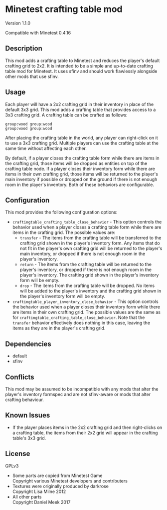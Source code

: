 # Minetest crafting table mod

Version 1.1.0

Compatible with Minetest 0.4.16

## Description

This mod adds a crafting table to Minetest and reduces the player's default crafting grid to 2x2. It is intended to be a simple and up-to-date crafting table mod for Minetest. It uses sfinv and should work flawlessly alongside other mods that use sfinv.

## Usage

Each player will have a 2x2 crafting grid in their inventory in place of the default 3x3 grid. This mod adds a crafting table that provides access to a 3x3 crafting grid. A crafting table can be crafted as follows:

    group:wood group:wood
    group:wood group:wood

After placing the crafting table in the world, any player can right-click on it to use a 3x3 crafting grid. Multiple players can use the crafting table at the same time without affecting each other.

By default, if a player closes the crafting table form while there are items in the crafting grid, those items will be dropped as entities on top of the crafting table node. If a player closes their inventory form while there are items in their own crafting grid, those items will be returned to the player's main inventory if possible or dropped on the ground if there is not enough room in the player's inventory. Both of these behaviors are configurable.

## Configuration

This mod provides the following configuration options:

* `craftingtable_crafting_table_close_behavior` - This option controls the behavior used when a player closes a crafting table form while there are items in the crafting grid. The possible values are:
  - `transfer` - The items from the crafting table will be transferred to the crafting grid shown in the player's inventory form. Any items that do not fit in the player's own crafting grid will be returned to the player's main inventory, or dropped if there is not enough room in the player's inventory.
  - `return` - The items from the crafting table will be returned to the player's inventory, or dropped if there is not enough room in the player's inventory. The crafting grid shown in the player's inventory form will be empty.
  - `drop` - The items from the crafting table will be dropped. No items will be added to the player's inventory and the crafting grid shown in the player's inventory form will be empty.
* `craftingtable_player_inventory_close_behavior` - This option controls the behavior used when a player closes their inventory form while there are items in their own crafting grid. The possible values are the same as for `craftingtable_crafting_table_close_behavior`. Note that the `transfer` behavior effectively does nothing in this case, leaving the items as they are in the player's crafting grid.

## Dependencies

* default
* sfinv

## Conflicts

This mod may be assumed to be incompatible with any mods that alter the player's inventory formspec and are not sfinv-aware or mods that alter crafting behaviour.

## Known Issues

* If the player places items in the 2x2 crafting grid and then right-clicks on a crafting table, the items from their 2x2 grid will appear in the crafting table's 3x3 grid.

## License

GPLv3

* Some parts are copied from Minetest Game  
  Copyright various Minetest developers and contributers
* Textures were originally produced by darkrose  
  Copyright Lisa Milne 2012
* All other parts  
  Copyright Daniel Meek 2017
